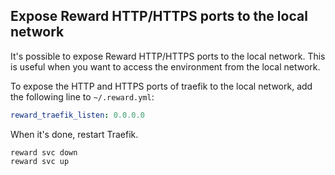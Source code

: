 ## Expose Reward HTTP/HTTPS ports to the local network

It's possible to expose Reward HTTP/HTTPS ports to the local network. This is useful when you want to access the
environment from the local network.

To expose the HTTP and HTTPS ports of traefik to the local network, add the following line to `~/.reward.yml`:

```yaml
reward_traefik_listen: 0.0.0.0
```

When it's done, restart Traefik.

```shell
reward svc down
reward svc up
```
